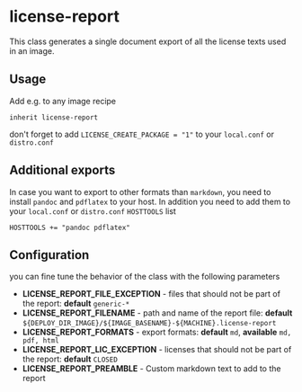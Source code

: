 # license-report

This class generates a single document export of all the license texts used in an image.

## Usage

Add e.g. to any image recipe

```bitbake
inherit license-report
```

don't forget to add `LICENSE_CREATE_PACKAGE = "1"` to your `local.conf` or `distro.conf`

## Additional exports

In case you want to export to other formats than `markdown`, you need to install `pandoc` and `pdflatex` to your host.
In addition you need to add them to your `local.conf` or `distro.conf` `HOSTTOOLS` list

```bitbake
HOSTTOOLS += "pandoc pdflatex"
```

## Configuration

you can fine tune the behavior of the class with the following parameters

- **LICENSE_REPORT_FILE_EXCEPTION** - files that should not be part of the report: __default__ `generic-*`
- **LICENSE_REPORT_FILENAME** - path and name of the report file: __default__ `${DEPLOY_DIR_IMAGE}/${IMAGE_BASENAME}-${MACHINE}.license-report`
- **LICENSE_REPORT_FORMATS** - export formats: __default__ `md`, __available__ `md, pdf, html`
- **LICENSE_REPORT_LIC_EXCEPTION** - licenses that should not be part of the report: __default__ `CLOSED`
- **LICENSE_REPORT_PREAMBLE** - Custom markdown text to add to the report
